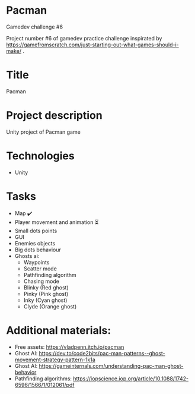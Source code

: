 # Pacman
 Gamedev challenge #6

Project number #6 of gamedev practice challenge inspirated by https://gamefromscratch.com/just-starting-out-what-games-should-i-make/ .

# Title
Pacman

# Project description
Unity project of Pacman game 

# Technologies
 - Unity

# Tasks
 - Map ✔️
 - Player movement and animation ⏳
 - Small dots points
 - GUI
 - Enemies objects
 - Big dots behaviour
 - Ghosts ai:
   - Waypoints
   - Scatter mode
   - Pathfinding algorithm
   - Chasing mode
    - Blinky (Red ghost)
    - Pinky (Pink ghost)
    - Inky (Cyan ghost)
    - Clyde (Orange ghost)
   
# Additional materials:
  - Free assets: https://vladpenn.itch.io/pacman
  - Ghost AI: https://dev.to/code2bits/pac-man-patterns--ghost-movement-strategy-pattern-1k1a
  - Ghost AI: https://gameinternals.com/understanding-pac-man-ghost-behavior
  - Pathfinding algorithms: https://iopscience.iop.org/article/10.1088/1742-6596/1566/1/012061/pdf
